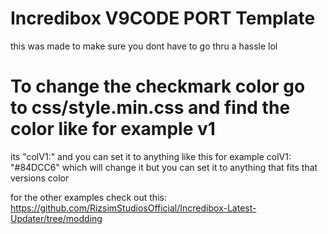 # Incredibox V9CODE PORT Template
this was made to make sure you dont have to go thru a hassle lol

# To change the checkmark color go to css/style.min.css and find the color like for example v1
its "colV1:" and you can set it to anything like this for example colV1: "#84DCC6" which will change it
but you can set it to anything that fits that versions color

for the other examples check out this: https://github.com/RizsimStudiosOfficial/Incredibox-Latest-Updater/tree/modding
